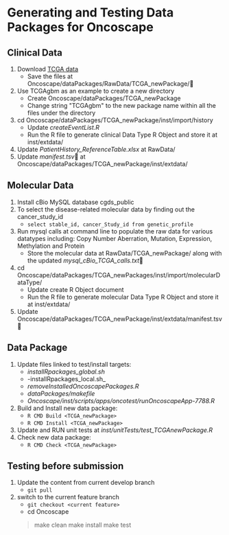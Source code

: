 # **Generating and Testing Data Packages for Oncoscape** 
## Clinical Data
1. Download [TCGA data](https://tcga-data.nci.nih.gov/tcga/)
	* Save the files at Oncoscape/dataPackages/RawData/TCGA_newPackage/:pushpin:
2. Use TCGAgbm as an example to create a new directory 
	* Create Oncoscape/dataPackages/TCGA_newPackage
	* Change string "TCGAgbm" to the new package name within all the files under the directory
3. cd Oncoscape/dataPackages/TCGA_newPackage/inst/import/history
	* Update _createEventList.R_
	* Run the R file to generate clinical Data Type R Object  and store it at inst/extdata/
4. Update _PatientHistory_ReferenceTable.xlsx_ at RawData/
5. Update _manifest.tsv_:pushpin: at Oncoscape/dataPackages/TCGA_newPackage/inst/extdata/ 
 	 
## Molecular Data
1. Install cBio MySQL database cgds_public
2. To select the disease-related molecular data by finding out the cancer_study_id
	* `select stable_id, cancer_Study_id from genetic_profile`
3. Run mysql calls at command line to populate the raw data for various datatypes including: Copy Number Aberration, Mutation, Expression, Methylation and Protein
	* Store the molecular data at RawData/TCGA_newPackage/ along with the updated _mysql_cBio_TCGA_calls.txt_:pushpin: 
4. cd Oncoscape/dataPackages/TCGA_newPackages/inst/import/molecularDataType/
	* Update create R Object document 
	* Run the R file to generate molecular Data Type R Object and store it at inst/extdata/
5. Update Oncoscape/dataPackages/TCGA_newPackage/inst/extdata/manifest.tsv:pushpin: 

## Data Package
1. Update files linked to test/install targets:
	* _installRpackages_global.sh_
	* -installRpackages_local.sh_
	* _removeInstalledOncoscapePackages.R_
	* _dataPackages/makefile_
	* _Oncoscape/inst/scripts/apps/oncotest/runOncoscapeApp-7788.R_
2.  Build and Install new data package:
	* `R CMD Build <TCGA_newPackage>`
	* `R CMD Install <TCGA_newPackage>`
3. Update and RUN unit tests at _inst/unitTests/test_TCGAnewPackage.R_
4. Check new data package:
	* `R CMD Check <TCGA_newPackage>`

## Testing before submission
1.	Update the content from current develop branch
	* `git pull`
2.  switch to the current feature branch
	* `git checkout <current feature>`
	* cd Oncoscape
	> make clean
	> make install
	> make test